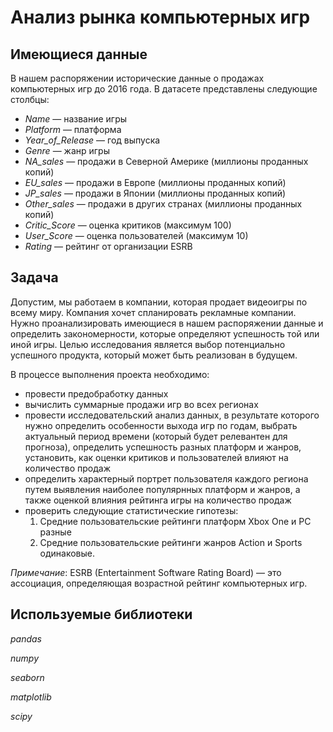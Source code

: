 # Анализ рынка компьютерных игр

## Имеющиеся данные
В нашем распоряжении исторические данные о продажах компьютерных игр до 2016 года. В датасете представлены следующие столбцы:
- *Name* — название игры
- *Platform* — платформа
- *Year_of_Release* — год выпуска
- *Genre* — жанр игры
- *NA_sales* — продажи в Северной Америке (миллионы проданных копий)
- *EU_sales* — продажи в Европе (миллионы проданных копий)
- *JP_sales* — продажи в Японии (миллионы проданных копий)
- *Other_sales* — продажи в других странах (миллионы проданных копий)
- *Critic_Score* — оценка критиков (максимум 100)
- *User_Score* — оценка пользователей (максимум 10)
- *Rating* — рейтинг от организации ESRB

## Задача
Допустим, мы работаем в компании, которая продает видеоигры по всему миру. Компания хочет спланировать рекламные компании. Нужно проанализировать имеющиеся в нашем распоряжении данные и определить закономерности, которые определяют успешность той или иной игры. Целью исследования является выбор потенциально успешного продукта, который может быть реализован в будущем. 

В процессе выполнения проекта необходимо:
- провести предобработку данных
- вычислить суммарные продажи игр во всех регионах
- провести исследовательский анализ данных, в результате которого нужно определить особенности выхода игр по годам, выбрать актуальный период времени (который будет релевантен для прогноза), определить успешность разных платформ и жанров, установить, как оценки критиков и пользователей влияют на количество продаж
- определить характерный портрет пользователя каждого региона путем выявления наиболее популярнных платформ и жанров, а также оценкой влияния рейтинга игры на количество продаж
- проверить следующие статистические гипотезы:
    1. Средние пользовательские рейтинги платформ Xbox One и PC разные
    2. Средние пользовательские рейтинги жанров Action и Sports одинаковые.
    
*Примечание*: ESRB (Entertainment Software Rating Board) — это ассоциация, определяющая возрастной рейтинг компьютерных игр. 

## Используемые библиотеки
*pandas*

*numpy*

*seaborn*

*matplotlib*

*scipy*